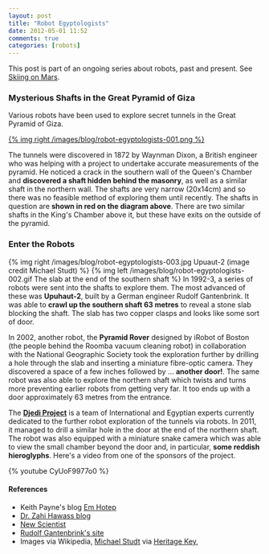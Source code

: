 ```yaml
---
layout: post
title: "Robot Egyptologists"
date: 2012-05-01 11:52
comments: true
categories: [robots]
---
```

This post is part of an ongoing series about robots, past and present.  See [Skiing on Mars](/skiing-on-mars/).

### Mysterious Shafts in the Great Pyramid of Giza ###

Various robots have been used to explore secret tunnels in the Great Pyramid of Giza.

[{% img right /images/blog/robot-egyptologists-001.png %}](http://http://en.wikipedia.org/wiki/File:Great_Pyramid_Diagram.svg)

The tunnels were discovered in 1872 by Waynman Dixon, a British engineer who was helping with a project to undertake accurate measurements of the pyramid.  He noticed a crack in the southern wall of the Queen's Chamber and **discovered a shaft hidden behind the masonry**, as well as a similar shaft in the northern wall.  The shafts are very narrow (20x14cm) and so there was no feasible method of exploring them until recently.  The shafts in question are **shown in red on the diagram above**.  There are two similar shafts in the King's Chamber above it, but these have exits on the outside of the pyramid.

### Enter the Robots ###

{% img right /images/blog/robot-egyptologists-003.jpg Upuaut-2 (image credit Michael Studt) %}
{% img left /images/blog/robot-egyptologists-002.gif The slab at the end of the southern shaft %}
In 1992-3, a series of robots were sent into the shafts to explore them.  The most advanced of these was **Upuhaut-2**, built by a German engineer Rudolf Gantenbrink.  It was able to **crawl up the southern shaft 63 metres** to reveal a stone slab blocking the shaft.  The slab has two copper clasps and looks like some sort of door.

In 2002, another robot, the **Pyramid Rover** designed by iRobot of Boston (the people behind the Roomba vacuum cleaning robot) in collaboration with the National Geographic Society took the exploration further by drilling a hole through the slab and inserting a miniature fibre-optic camera.  They discovered a space of a few inches followed by ... **another door!**.  The same robot was also able to explore the northern shaft which twists and turns more preventing earlier robots from getting very far.  It too ends up with a door approximately 63 metres from the entrance.

The **[Djedi Project](http://en.wikipedia.org/wiki/Djedi_Project)** is a team of International and Egyptian experts currently dedicated to the further robot exploration of the tunnels via robots.  In 2011, it managed to drill a similar hole in the door at the end of the northern shaft.  The robot was also equipped with a miniature snake camera which was able to view the small chamber beyond the door and, in particular, **some reddish hieroglyphs**.  Here's a video from one of the sponsors of the project.

{% youtube CyUoF9977o0 %}

#### References ####

* Keith Payne's blog [Em Hotep](http://emhotep.net/2012/03/07/locations/lower-egypt/giza-plateau-lower-egypt/the-djedi-project-the-next-generation-in-robotic-archaeology/)
* [Dr. Zahi Hawass blog](http://www.drhawass.com/events/mystery-hidden-doors-inside-great-pyramid-0)
* [New Scientist](http://www.newscientist.com/article/mg21028144.500-first-images-from-great-pyramids-chamber-of-secrets.html)
* [Rudolf Gantenbrink's site](http://www.cheops.org/startpage/thefuture/future.htm)
* Images via Wikipedia, [Michael Studt](http://www.flickr.com/photos/mickythepixel/3903073791/) via [Heritage Key](http://heritage-key.com/egypt/gizas-robot-explorers), 





